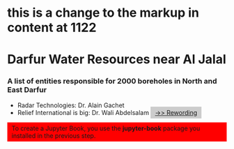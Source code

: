 <head>
<script type="text/javascript" src="https://ajax.googleapis.com/ajax/libs/jquery/1.4.4/jquery.min.js"></script>
<script type="text/javascript">
function toggleDiv(divId) {
   $("#"+divId).toggle();
}
</script>
<head>

# this is a change to the markup in content at 1122
# Darfur Water Resources near Al Jalal #
### A list of entities responsible for 2000 boreholes in North and East Darfur ###


- Radar Technologies: Dr. Alain Gachet
- Relief International is big: Dr. Wali Abdelsalam
<a href="javascript:toggleDiv('myContent');" style="background-color: #ccc; padding: 5px 10px;">->> Rewording</a>


<div id="myContent" style="background-color: red; padding: 5px 10px;">
To create a Jupyter Book, you use the <strong>jupyter-book</strong> package you installed in the previous step.

</div>

